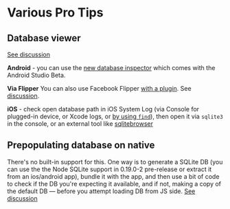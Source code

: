 # Various Pro Tips

## Database viewer

[See discussion](https://github.com/Nozbe/WatermelonDB/issues/710)

**Android** - you can use the [new database inspector](https://medium.com/androiddevelopers/database-inspector-9e91aa265316) which comes with the Android Studio Beta.

**Via Flipper** You can also use Facebook Flipper [with a plugin](https://github.com/panz3r/react-native-flipper-databases#readme). See [discussion](https://github.com/Nozbe/WatermelonDB/issues/653).

**iOS** - check open database path in iOS System Log (via Console for plugged-in device, or Xcode logs, or [by using `find`](https://github.com/Nozbe/WatermelonDB/issues/710#issuecomment-776255654)), then open it via `sqlite3` in the console, or an external tool like [sqlitebrowser](https://sqlitebrowser.org)

## Prepopulating database on native

There's no built-in support for this. One way is to generate a SQLite DB (you can use the the Node SQLite support in 0.19.0-2 pre-release or extract it from an ios/android app), bundle it with the app, and then use a bit of code to check if the DB you're expecting it available, and if not, making a copy of the default DB — before you attempt loading DB from JS side. [See discussion](https://github.com/Nozbe/WatermelonDB/issues/774#issuecomment-667981361)

